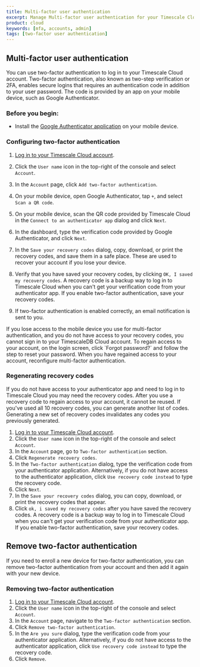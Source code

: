 ```yaml
---
title: Multi-factor user authentication
excerpt: Manage Multi-factor user authentication for your Timescale Cloud account
product: cloud
keywords: [mfa, accounts, admin]
tags: [two-factor user authentication]
---
```


## Multi-factor user authentication

You can use two-factor authentication to log in to your Timescale Cloud 
account. Two-factor authentication, also known as two-step verification 
or 2FA, enables secure logins that
requires an authentication code in addition to your user password. The code 
is provided by an app on your mobile device, such as Google Authenticator.

### Before you begin:

*   Install the [Google Authenticator application][install-google-authenticator]
  on your mobile device.

<procedure>

### Configuring two-factor authentication

1.  [Log in to your Timescale Cloud account][cloud-login].
1.  Click the `User name` icon in the top-right of the console and select `Account`.
1.  In the `Account` page, click `Add two-factor authentication`.
1.  On your mobile device, open Google Authenticator, tap `+`, and select
    `Scan a QR code`.
1.  On your mobile device, scan the QR code provided by Timescale Cloud in the
    `Connect to an authenticator app` dialog and click `Next`.
1.  In the dashboard, type the verification code provided by Google Authenticator, and click
    `Next`.
1.  In the `Save your recovery codes` dialog, copy, download, or print the
    recovery codes, and save them in a safe place. These are used to 
    recover your account if you lose your device.
1.  Verify that you have saved your recovery codes, by clicking `OK, I saved my recovery codes`.
    <highlight type="important">
    A recovery code is a backup way to log in to Timescale Cloud when you can't
    get your verification code from  your authenticator app. If you enable
    two-factor authentication, save your recovery codes.
    </highlight>

1.  If two-factor authentication is enabled correctly, an email notification is sent to you.

</procedure>

<highlight type="warning">
If you lose access to the mobile device you use for multi-factor
authentication, and you do not have access to your recovery codes, you cannot sign in to your TimescaleDB Cloud
account. To regain access to your account, on the login screen, click
`Forgot password?` and follow the step to reset your password. When you have
regained access to your account, reconfigure multi-factor authentication.
</highlight>

### Regenerating recovery codes

If you do not have access to your authenticator app and need to log in to
Timescale Cloud you may need the recovery codes. After you use a recovery code
to regain access to your account, it cannot be reused. If you've used all 10
recovery codes, you can generate another list of codes. Generating a new set of
recovery codes invalidates any codes you previously generated.

<procedure>

1.  [Log in to your Timescale Cloud account][cloud-login].
1.  Click the `User name` icon in the top-right of the console and select `Account`.
1.  In the `Account` page, go to `Two-factor authentication` section.
1.  Click `Regenerate recovery codes`. 
1.  In the `Two-factor authentication` dialog, type the verification code from
    your authenticator application.
    Alternatively, if you do not have access to the authenticator application,
    click `Use recovery code instead` to type the recovery code.
1.  Click `Next`.
1.  In the `Save your recovery codes` dialog, you can copy, download, or print the
    recovery codes that appear.
1.  Click `ok, i saved my recovery codes` after you have saved the recovery codes.
    <highlight type="important">
    A recovery code is a backup way to log in to Timescale Cloud when you can't
    get your verification code from  your authenticator app. If you enable
    two-factor authentication, save your recovery codes.
    </highlight>

</procedure>

## Remove two-factor authentication

If you need to enroll a new device for two-factor authentication, you can 
remove two-factor authentication from your account and then add it 
again with your new device.

<procedure>

### Removing two-factor authentication

1.  [Log in to your Timescale Cloud account][cloud-login].
1.  Click the `User name` icon in the top-right of the console and select `Account`.
1.  In the `Account` page, navigate to the `Two-factor authentication` section.
1.  Click `Remove two-factor authentication`.
1.  In the `Are you sure` dialog, type the verification code from your
    authenticator application. Alternatively, if you do not have access 
    to the authenticator application, click `Use recovery code instead` 
    to type the recovery code.
1.  Click `Remove`.

</procedure>

[cloud-login]: https://console.cloud.timescale.com/
[install-google-authenticator]: https://support.google.com/accounts/answer/1066447